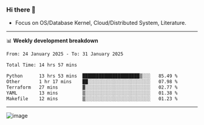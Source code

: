 ### Hi there 👋
<!-- * Daily Meditation via Leetcode/Competitive-Programming. -->
* Focus on OS/Database Kernel, Cloud/Distributed System, Literature.

-------

📊 **Weekly development breakdown**
<!--START_SECTION:waka-->

```txt
From: 24 January 2025 - To: 31 January 2025

Total Time: 14 hrs 57 mins

Python      13 hrs 53 mins  █████████████████████▒░░░   85.49 %
Other       1 hr 17 mins    ██░░░░░░░░░░░░░░░░░░░░░░░   07.98 %
Terraform   27 mins         ▓░░░░░░░░░░░░░░░░░░░░░░░░   02.77 %
YAML        13 mins         ▒░░░░░░░░░░░░░░░░░░░░░░░░   01.38 %
Makefile    12 mins         ▒░░░░░░░░░░░░░░░░░░░░░░░░   01.23 %
```

<!--END_SECTION:waka-->

-------

<!-- [![Leetcode Stats](https://leetcard.jacoblin.cool/hzhang413?font=Fira+Mono)](https://leetcode.com/fxrc) -->
![image](./cyberpunk-ghost-in-the-shell.gif)
<!--![image](./gis-archive.png)-->
